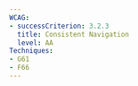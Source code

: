 ```yaml
---
WCAG: 
- successCriterion: 3.2.3
  title: Consistent Navigation
  level: AA
Techniques:
- G61
- F66
---
```

